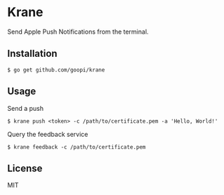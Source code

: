 # Krane

Send Apple Push Notifications from the terminal.

## Installation

```
$ go get github.com/goopi/krane
```

## Usage

Send a push

```
$ krane push <token> -c /path/to/certificate.pem -a 'Hello, World!'
```

Query the feedback service

```
$ krane feedback -c /path/to/certificate.pem
```

## License

MIT
